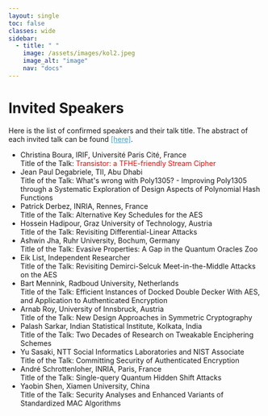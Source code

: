 ```yaml
---
layout: single
toc: false
classes: wide
sidebar:  
  - title: " "   
    image: /assets/images/kol2.jpeg
    image_alt: "image"
    nav: "docs"
---
```


# Invited Speakers

Here is the list of confirmed speakers and their talk title. The abstract of each invited talk can be found <a style="color: #3ca0cc;" href="https://www.tcgcrest.org/wp-content/uploads/2024/11/ASK_talk_abstract-1.pdf">[here]</a>.  <br>

<ul>
<li>Christina Boura, IRIF, Université Paris Cité, France <br> Title of the Talk: <span style="color: #ff0000;">Transistor: a TFHE-friendly Stream Cipher</span>
</li>
<li>Jean Paul Degabriele, TII, Abu Dhabi <br> Title of the Talk: What's wrong with Poly1305? - Improving Poly1305 through a Systematic Exploration of Design Aspects of Polynomial Hash Functions</li>
<li>Patrick Derbez, INRIA, Rennes, France <br> Title of the Talk: Alternative Key Schedules for the AES</li>
<li>Hossein Hadipour, Graz University of Technology, Austria <br> Title of the Talk: Revisiting Differential-Linear Attacks</li>
<li>Ashwin Jha, Ruhr University, Bochum, Germany <br> Title of the Talk: Evasive Properties: A Gap in the Quantum Oracles Zoo</li>
<li>Eik List, Independent Researcher <br> Title of the Talk: Revisiting Demirci-Selcuk Meet-in-the-Middle Attacks on the AES</li>
<li>Bart Mennink, Radboud University, Netherlands <br> Title of the Talk: Efficient Instances of Docked Double Decker With AES, and
Application to Authenticated Encryption</li>
<li>Arnab Roy, University of Innsbruck, Austria <br> Title of the Talk: New Design Approaches in Symmetric Cryptography</li>  
<li>Palash Sarkar, Indian Statistical Institute, Kolkata, India <br> Title of the Talk: Two Decades of Research on Tweakable Enciphering Schemes</li>
<li>Yu Sasaki, NTT Social Informatics Laboratories and NIST Associate <br> Title of the Talk: Committing Security of Authenticated Encryption</li>
<li>André Schrottenloher, INRIA, Paris, France <br> Title of the Talk: Single-query Quantum Hidden Shift Attacks</li>
<li>Yaobin Shen, Xiamen University, China <br> Title of the Talk: Security Analyses and Enhanced Variants of Standardized MAC
Algorithms</li>
</ul>
